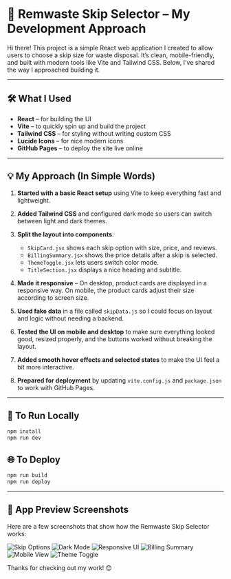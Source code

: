 # 🧱 Remwaste Skip Selector – My Development Approach

Hi there! This project is a simple React web application I created to allow users to choose a skip size for waste disposal. It’s clean, mobile-friendly, and built with modern tools like Vite and Tailwind CSS. Below, I’ve shared the way I approached building it.

---

## 🛠️ What I Used

- **React** – for building the UI
- **Vite** – to quickly spin up and build the project
- **Tailwind CSS** – for styling without writing custom CSS
- **Lucide Icons** – for nice modern icons
- **GitHub Pages** – to deploy the site live online

---

## 💡 My Approach (In Simple Words)

1. **Started with a basic React setup** using Vite to keep everything fast and lightweight.

2. **Added Tailwind CSS** and configured dark mode so users can switch between light and dark themes.

3. **Split the layout into components**:

   - `SkipCard.jsx` shows each skip option with size, price, and reviews.
   - `BillingSummary.jsx` shows the price details after a skip is selected.
   - `ThemeToggle.jsx` lets users switch color mode.
   - `TitleSection.jsx` displays a nice heading and subtitle.

4. **Made it responsive** – On desktop, product cards are displayed in a responsive way. On mobile, the product cards adjust their size according to screen size.

5. **Used fake data** in a file called `skipData.js` so I could focus on layout and logic without needing a backend.

6. **Tested the UI on mobile and desktop** to make sure everything looked good, resized properly, and the buttons worked without breaking the layout.

7. **Added smooth hover effects and selected states** to make the UI feel a bit more interactive.

8. **Prepared for deployment** by updating `vite.config.js` and `package.json` to work with GitHub Pages.

---

## 🚀 To Run Locally

```bash
npm install
npm run dev
```

## 🌐 To Deploy

```bash
npm run build
npm run deploy
```

---

## 🧩 App Preview Screenshots

Here are a few screenshots that show how the Remwaste Skip Selector works:

![Skip Options](https://github.com/user-attachments/assets/e4df69ca-ac05-47f5-8c15-fd4f457c12d6)
![Dark Mode](https://github.com/user-attachments/assets/a862bc0c-1515-4a45-ae41-d073abe77e85)
![Responsive UI](https://github.com/user-attachments/assets/b0291b72-7363-42c3-a021-e0fbb80b1be5)
![Billing Summary](https://github.com/user-attachments/assets/5c896684-c0fb-410e-a46b-a3d1a0175a82)
![Mobile View](https://github.com/user-attachments/assets/0dd189fd-4c42-4900-93cd-d845e49dd18d)
![Theme Toggle](https://github.com/user-attachments/assets/6dbd3b04-b6bd-4d78-a7c0-d666f8f6d43a)

Thanks for checking out my work! 😊

